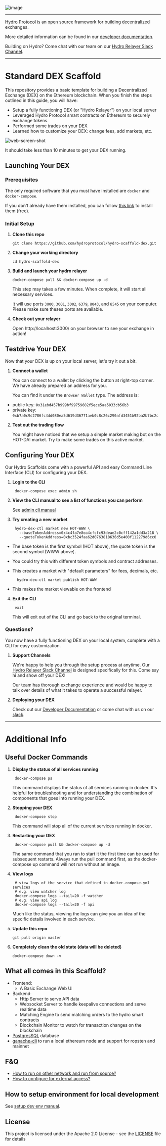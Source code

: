 ![image](assets/hydro_black_wider.png)

***

[Hydro Protocol](https://hydroprotocol.io) is an open source framework for building decentralized exchanges.

More detailed information can be found in our [developer documentation](https://developer.hydroprotocol.io/docs/overview/getting-started.html).

Building on Hydro? Come chat with our team on our [Hydro Relayer Slack Channel](https://join.slack.com/t/hydrorelayer/shared_invite/enQtNTc1Mjc3MDUyNTkzLWNmZjI0YmFhNTg4OTU4NTI5ZWE1MzY1ZTc1MDMyYmE1YzkwYWUwYzQ2MTNhMTRjNmVjMmEyOTRkMjFlNzAyMTQ).

***

# Standard DEX Scaffold

This repository provides a basic template for building a Decentralized Exchange (DEX) on the Ethereum blockchain. When you finish the steps outlined in this guide, you will have:

- Setup a fully functioning DEX (or "Hydro Relayer") on your local server
- Leveraged Hydro Protocol smart contracts on Ethereum to securely exchange tokens
- Performed some trades on your DEX
- Learned how to customize your DEX: change fees, add markets, etc.

![web-screen-shot](./assets/hydro_dex_scaffold_screenshot.png)

It should take less than 10 minutes to get your DEX running.

## Launching Your DEX

### Prerequisites

The only required software that you must have installed are `docker` and `docker-compose`.

If you don't already have them installed, you can follow [this link](https://docs.docker.com/compose/install/) to install them (free).

### Initial Setup

1.  **Clone this repo**

        git clone https://github.com/hydroprotocol/hydro-scaffold-dex.git

1.  **Change your working directory**

        cd hydro-scaffold-dex

1.  **Build and launch your hydro relayer**

        docker-compose pull && docker-compose up -d

    This step may takes a few minutes.
    When complete, it will start all necessary services.

    It will use ports `3000`, `3001`, `3002`, `6379`, `8043`, and `8545` on your computer. Please make sure theses ports are available.

1.  **Check out your relayer**

    Open http://localhost:3000/ on your browser to see your exchange in action!
    
## Testdrive Your DEX

Now that your DEX is up on your local server, let's try it out a bit.

1. **Connect a wallet**

   You can connect to a wallet by clicking the button at right-top corner. We have already prepared an address for you. 

   You can find it under the `Browser Wallet` type. The address is:
- public key: `0x31ebd457b999bf99759602f5ece5aa5033cb56b3`
- private key: `0xb7a0c9d2786fc4dd080ea5d619d36771aeb0c8c26c290afd3451b92ba2b7bc2c`

2. **Test out the trading flow**

   You might have noticed that we setup a simple market making bot on the HOT-DAI market. Try to make some trades on this active market.

## Configuring Your DEX

Our Hydro Scaffolds come with a powerful API and easy Command Line Interface (CLI) for configuring your DEX. 

1. **Login to the CLI**

        docker-compose exec admin sh

2. **View the CLI manual to see a list of functions you can perform**

    See [admin cli manual](./manual/admin-api-and-cli.md#cli-guide-admin-cli)

3. **Try creating a new market**

        hydro-dex-ctl market new HOT-WWW \
          --baseTokenAddress=0x4c4fa7e8ea4cfcfc93deae2c0cff142a1dd3a218 \
          --quoteTokenAddress=0xbc3524faa62d0763818636d5e400f112279d6cc0

- The base token is the first symbol (HOT above), the quote token is the second symbol (WWW above).
- You could try this with different token symbols and contract addresses.
- This creates a market with "default parameters" for fees, decimals, etc.

        hydro-dex-ctl market publish HOT-WWW

- This makes the market viewable on the frontend

4. **Exit the CLI**

        exit

    This will exit out of the CLI and go back to the original terminal.

### Questions?

You now have a fully functioning DEX on your local system, complete with a CLI for easy customization.

1. **Support Channels**

   We're happy to help you through the setup process at anytime. Our [Hydro Relayer Slack Channel](https://join.slack.com/t/hydrorelayer/shared_invite/enQtNTc1Mjc3MDUyNTkzLWNmZjI0YmFhNTg4OTU4NTI5ZWE1MzY1ZTc1MDMyYmE1YzkwYWUwYzQ2MTNhMTRjNmVjMmEyOTRkMjFlNzAyMTQ) is designed specifically for this. Come say hi and show off your DEX!

   Our team has thorough exchange experience and would be happy to talk over details of what it takes to operate a successful relayer.

2. **Deploying your DEX**

   Check out our [Developer Documentation](https://developer.hydroprotocol.io/docs/overview/getting-started.html#deploying-your-dex) or come chat with us on our [slack]((https://join.slack.com/t/hydrorelayer/shared_invite/enQtNTc1Mjc3MDUyNTkzLWNmZjI0YmFhNTg4OTU4NTI5ZWE1MzY1ZTc1MDMyYmE1YzkwYWUwYzQ2MTNhMTRjNmVjMmEyOTRkMjFlNzAyMTQ)).

***

# Additional Info

## Useful Docker Commands

1. **Display the status of all services running**

        docker-compose ps

   This command displays the status of all services running in docker. It's helpful for troubleshooting and for understanding the combination of components that goes into running your DEX.

2. **Stopping your DEX**

        docker-compose stop

   This command will stop all of the current services running in docker.

3. **Restarting your DEX**

        docker-compose pull && docker-compose up -d

   The same command that you ran to start it the first time can be used for subsequent restarts. Always run the pull command first, as the docker-compose up command will not run without an image.

4. **View logs**

        # view logs of the service that defined in docker-compose.yml services
        # e.g. view watcher log
        docker-compose logs --tail=20 -f watcher
        # e.g. view api log
        docker-compose logs --tail=20 -f api

    Much like the status, viewing the logs can give you an idea of the specific details involved in each service.

5.  **Update this repo**

        git pull origin master

6.  **Completely clean the old state (data will be deleted)**

        docker-compose down -v

## What all comes in this Scaffold?

- Frontend:
  - A Basic Exchange Web UI
- Backend:
  - Http Server to serve API data
  - Websocket Server to handle keepalive connections and serve realtime data
  - Matching Engine to send matching orders to the hydro smart contracts
  - Blockchain Monitor to watch for transaction changes on the blockchain
- [PostgresSQL](https://www.postgresql.org) database
- [ganache-cli](https://github.com/trufflesuite/ganache-cli) to run a local ethereum node and support for ropsten and mainnet

## F&Q

- [How to run on other network and run from source?](./manual/change-network-and-run-from-source.md)
- [How to configure for external access?](./manual/config-nginx.md)

## How to setup environment for local development

See [setup dev env manual](./manual/setup-dev-env.md).

## License

This project is licensed under the Apache 2.0 License - see the [LICENSE](LICENSE) file for details
